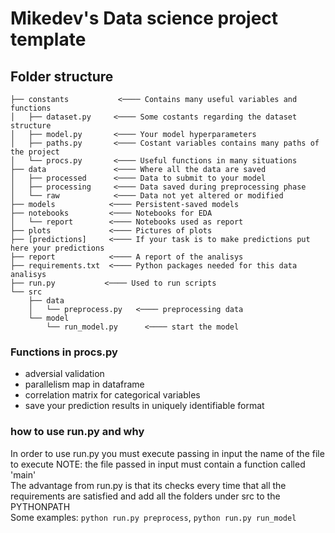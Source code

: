 # Mikedev's Data science project template

## Folder structure
    ├── constants           <──── Contains many useful variables and functions
    │   ├── dataset.py     <──── Some costants regarding the dataset structure
    │   ├── model.py       <──── Your model hyperparameters
    │   ├── paths.py       <──── Costant variables contains many paths of the project 
    │   └── procs.py       <──── Useful functions in many situations
    ├── data               <──── Where all the data are saved
    │   ├── processed      <──── Data to submit to your model
    │   ├── processing     <──── Data saved during preprocessing phase
    │   └── raw            <──── Data not yet altered or modified 
    ├── models            <──── Persistent-saved models
    ├── notebooks         <──── Notebooks for EDA
    │   └── report        <──── Notebooks used as report
    ├── plots             <──── Pictures of plots
    ├── [predictions]     <──── If your task is to make predictions put here your predictions
    ├── report            <──── A report of the analisys
    ├── requirements.txt  <──── Python packages needed for this data analisys
    ├── run.py           <──── Used to run scripts
    └── src
        ├── data
        │   └── preprocess.py   <──── preprocessing data
        └── model
            └── run_model.py      <──── start the model
            
### Functions in procs.py

- adversial validation
- parallelism map in dataframe
- correlation matrix for categorical variables
- save your prediction results in uniquely identifiable format


### how to use run.py and why
In order to use run.py you must execute passing in input the name of the file to execute
NOTE: the file passed in input must contain a function called 'main'<br>
The advantage from run.py is that its checks every time that all the requirements are satisfied
and add all the folders under src to the PYTHONPATH<br>
Some examples:
`python run.py preprocess`, `python run.py run_model`